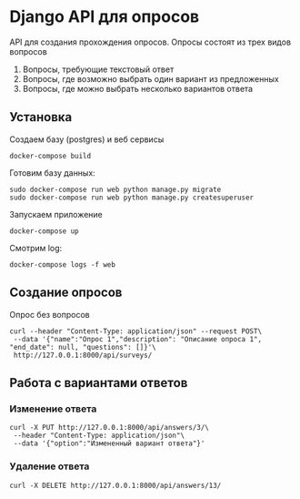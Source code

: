 # Django API для опросов

API для создания прохождения опросов. Опросы состоят из трех видов вопросов

1. Вопросы, требующие текстовый ответ
1. Вопросы, где возможно выбрать один вариант из предложенных
1. Вопросы, где можно выбрать несколько вариантов ответа

## Установка
Создаем базу (postgres) и веб сервисы
```
docker-compose build
```
Готовим базу данных:
```
sudo docker-compose run web python manage.py migrate
sudo docker-compose run web python manage.py createsuperuser
```
Запускаем приложение
```
docker-compose up
```
Смотрим log:
```
docker-compose logs -f web
```

## Создание опросов

Опрос без вопросов 
```
curl --header "Content-Type: application/json" --request POST\
 --data '{"name":"Опрос 1","description": "Описание опроса 1", "end_date": null, "questions": []}'\
 http://127.0.0.1:8000/api/surveys/
```

## Работа с вариантами ответов

### Изменение ответа

```
curl -X PUT http://127.0.0.1:8000/api/answers/3/\
 --header "Content-Type: application/json"\
 --data '{"option":"Измененный вариант ответа"}'
```

### Удаление ответа

```
curl -X DELETE http://127.0.0.1:8000/api/answers/13/
```